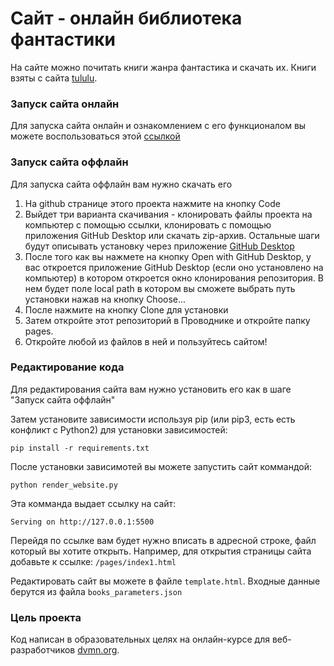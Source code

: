 # Сайт - онлайн библиотека фантастики
На сайте можно почитать книги жанра фантастика и скачать их. Книги взяты с сайта [tululu](https://tululu.org).

### Запуск сайта онлайн
Для запуска сайта онлайн и ознакомлением с его функционалом вы можете воспользоваться этой [ссылкой](https://tw1stzz1.github.io/Online-Library/pages/index1.html)

### Запуск сайта оффлайн
Для запуска сайта оффлайн вам нужно скачать его
1. На github странице этого проекта нажмите на кнопку Code
2. Выйдет три варианта скачивания - клонировать файлы проекта на компьютер с помощью ссылки, клонировать с помощью приложения GitHub Desktop или скачать zip-архив. Остальные шаги будут описывать установку через приложение [GitHub Desktop](https://central.github.com/deployments/desktop/desktop/latest/win32)
3. После того как вы нажмете на кнопку Open with GitHub Desktop, у вас откроется приложение GitHub Desktop (если оно установлено на компьютер) в котором откроется окно клонирования репозитория. В нем будет поле local path в котором вы сможете выбрать путь установки нажав на кнопку Choose...
4. После нажмите на кнопку Clone для установки
5. Затем откройте этот репозиторий в Проводнике и откройте папку pages.
6. Откройте любой из файлов в ней и пользуйтесь сайтом!
### Редактирование кода
Для редактирования сайта вам нужно установить его как в шаге "Запуск сайта оффлайн"

Затем установите зависимости используя pip (или pip3, есть есть конфликт с Python2) для установки зависимостей:
```
pip install -r requirements.txt
```
После установки зависимотей вы можете запустить сайт коммандой:
```
python render_website.py
```
Эта комманда выдает ссылку на сайт:
```
Serving on http://127.0.0.1:5500
```
Перейдя по ссылке вам будет нужно вписать в адресной строке, файл который вы хотите открыть. Например, для открытия страницы сайта добавьте к ссылке: `/pages/index1.html`

Редактировать сайт вы можете в файле `template.html`.
Входные данные берутся из файла `books_parameters.json`

### Цель проекта

Код написан в образовательных целях на онлайн-курсе для веб-разработчиков [dvmn.org](https://dvmn.org/).
